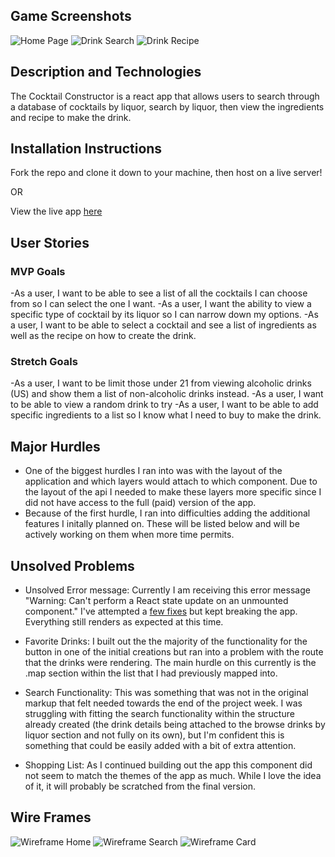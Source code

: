 ## Game Screenshots

![Home Page](./images/CocktailLiveHomepage)
![Drink Search]('./images/CocktailLiveBrowse.png')
![Drink Recipe]('./images/CocktailLiveRecipe.png)


## Description and Technologies

The Cocktail Constructor is a react app that allows users to search through a database of cocktails by liquor, search by liquor, then view the ingredients and recipe to make the drink.

## Installation Instructions

Fork the repo and clone it down to your machine, then host on a live server!

OR

View the live app [here](https://tender-mayer-377c2d.netlify.app/drinks/details/16333)

## User Stories

### MVP Goals

-As a user, I want to be able to see a list of all the cocktails I can choose from so I can select the one I want.
-As a user, I want the ability to view a specific type of cocktail by its liquor so I can narrow down my options.
-As a user, I want to be able to select a cocktail and see a list of ingredients as well as the recipe on how to create the drink.


### Stretch Goals

-As a user, I want to be limit those under 21 from viewing alcoholic drinks (US) and show them a list of non-alcoholic drinks instead.
-As a user, I want to be able to view a random drink to try 
-As a user, I want to be able to add specific ingredients to a list so I know what I need to buy to make the drink.


## Major Hurdles

- One of the biggest hurdles I ran into was with the layout of the application and which layers would attach to which component. Due to the layout of the api I needed to make these layers more specific since I did not have access to the full (paid) version of the app. 
- Because of the first hurdle, I ran into difficulties adding the additional features I initally planned on. These will be listed below and will be actively working on them when more time permits.


## Unsolved Problems

- Unsolved Error message: Currently I am receiving this error message "Warning: Can't perform a React state update on an unmounted component." I've attempted a [few fixes](https://stackoverflow.com/questions/53949393/cant-perform-a-react-state-update-on-an-unmounted-component) but kept breaking the app. Everything still renders as expected at this time.

- Favorite Drinks: I built out the the majority of the functionality for the button in one of the initial creations but ran into a problem with the route that the drinks were rendering. The main hurdle on this currently is the .map section within the list that I had previously mapped into. 

- Search Functionality: This was something that was not in the original markup that felt needed towards the end of the project week. I was struggling with fitting the search functionality within the structure already created (the drink details being attached to the browse drinks by liquor section and not fully on its own), but I'm confident this is something that could be easily added with a bit of extra attention.


- Shopping List: As I continued building out the app this component did not seem to match the themes of the app as much. While I love the idea of it, it will probably be scratched from the final version.

## Wire Frames

![Wireframe Home]('./images/CocktailWireframeHome.png')
![Wireframe Search]('./images/CocktailWireframeBrowse.png')
![Wireframe Card]('./images/CocktailWireframeCard.png')